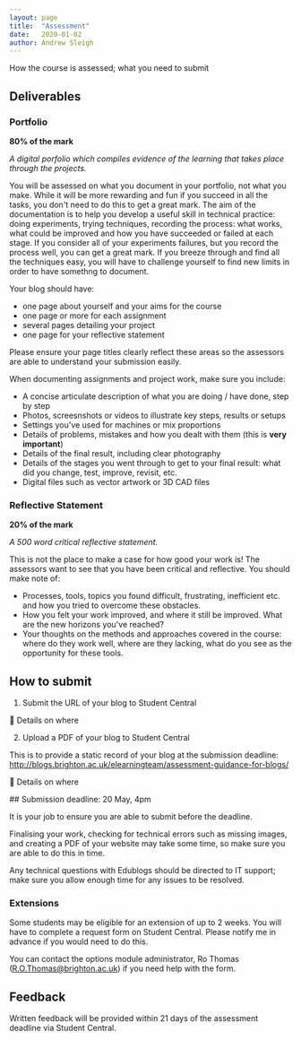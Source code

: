 ```yaml
---
layout: page
title:  "Assessment"
date:   2020-01-02
author: Andrew Sleigh
---
```


How the course is assessed; what you need to submit

<!--more-->

## Deliverables

### Portfolio

**80% of the mark**

*A digital porfolio which compiles evidence of the learning that takes place through the projects.*

You will be assessed on what you document in your portfolio, not what you make. While it will be more rewarding and fun if you succeed in all the tasks, you don't need to do this to get a great mark. The aim of the documentation is to help you develop a useful skill in technical practice: doing experiments, trying techniques, recording the process: what works, what could be improved and how you have succeeded or failed at each stage. If you consider all of your experiments failures, but you record the process well, you can get a great mark. If you breeze through and find all the techniques easy, you will have to challenge yourself to find new limits in order to have somethng to document.

Your blog should have: 
* one page about yourself and your aims for the course
* one page or more for each assignment
* several pages detailing your project
* one page for your reflective statement

Please ensure your page titles clearly reflect these areas so the assessors are able to understand your submission easily.

When documenting assignments and project work, make sure you include:

* A concise articulate description of what you are doing / have done, step by step
* Photos, screesnshots or videos to illustrate key steps, results or setups
* Settings you've used for machines or mix proportions
* Details of problems, mistakes and how you dealt with them (this is **very important**)
* Details of the final result, including clear photography
* Details of the stages you went through to get to your final result: what did you change, test, improve, revisit, etc.
* Digital files such as vector artwork or 3D CAD files


### Reflective Statement

**20% of the mark**

*A 500 word critical reflective statement.*

This is not the place to make a case for how good your work is! The assessors want to see that you have been critical and reflective. You should make note of:

* Processes, tools, topics you found difficult, frustrating, inefficient etc. and how you tried to overcome these obstacles.
* How you felt your work improved, and where it still be improved. What are the new horizons you've reached?
* Your thoughts on the methods and approaches covered in the course: where do they work well, where are they lacking, what do you see as the opportunity for these tools. 


## How to submit

1. Submit the URL of your blog to Student Central

:construction: Details on where


2. Upload a PDF of your blog to Student Central

This is to provide a static record of your blog at the submission deadline: <http://blogs.brighton.ac.uk/elearningteam/assessment-guidance-for-blogs/> 

:construction: Details on where

## Submission deadline: 20 May, 4pm

It is your job to ensure you are able to submit before the deadline. 

Finalising your work, checking for technical errors such as missing images, and creating a PDF of your website may take some time, so make sure you are able to do this in time.

Any technical questions with Edublogs should be directed to IT support; make sure you allow enough time for any issues to be resolved.


### Extensions

Some students may be eligible for an extension of up to 2 weeks. You will have to complete a request form on Student Central. Please notify me in advance if you would need to do this. 

You can contact the options module administrator, Ro Thomas (R.O.Thomas@brighton.ac.uk) if you need help with the form.


## Feedback

Written feedback will be provided within 21 days of the assessment deadline via Student Central.
